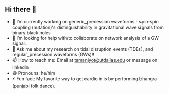 ## Hi there 👋

- 🔭 I’m currently working on generic_precession waveforms - spin-spin coupling (nutation)'s distinguishability in gravitational wave signals from binary black holes
- 🤔 I’m looking for help with/to collaborate on network analysis of a GW signal.
- 💬 Ask me about my research on tidal disruption events (TDEs), and regular_precession waveforms (GWs)!!
- 📫 How to reach me: Email at tamanjyot@utdallas.edu or message on linkedin
- 😄 Pronouns: he/him
- ⚡ Fun fact: My favorite way to get cardio in is by performing bhangra (punjabi folk dance).

<!--
**singhtaman/singhtaman** is a ✨ _special_ ✨ repository because its `README.md` (this file) appears on your GitHub profile.

Here are some ideas to get you started:

- 🔭 I’m currently working on ...
- 🌱 I’m currently learning ...
- 👯 I’m looking to collaborate on ...
- 🤔 I’m looking for help with ...
- 💬 Ask me about ...
- 📫 How to reach me: ...
- 😄 Pronouns: ...
- ⚡ Fun fact: ...
-->
